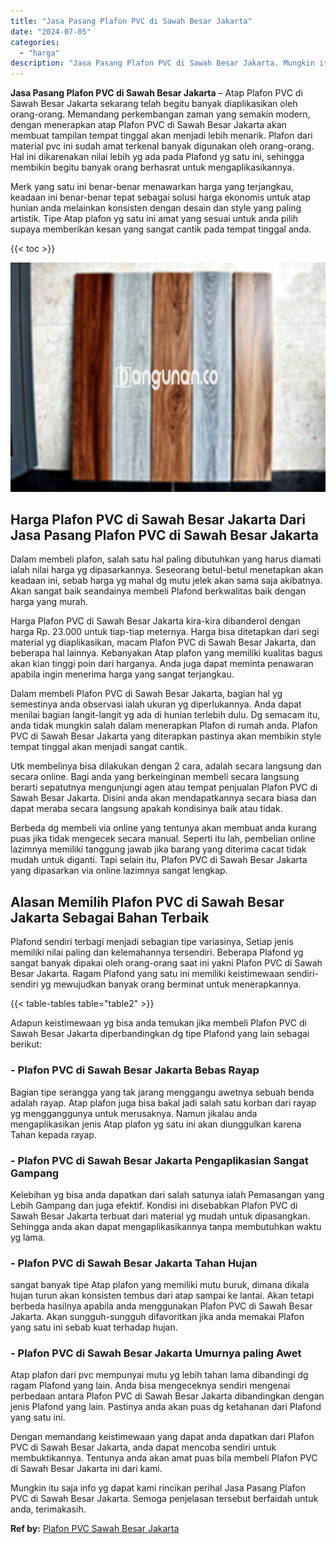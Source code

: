```yaml
---
title: "Jasa Pasang Plafon PVC di Sawah Besar Jakarta"
date: "2024-07-05"
categories: 
  - "harga"
description: "Jasa Pasang Plafon PVC di Sawah Besar Jakarta. Mungkin itu saja info yg dapat kami rincikan perihal Jasa Pasang Plafon PVC di Sawah Besar Jakarta. Semoga pen..."
---
```


**Jasa Pasang Plafon PVC di Sawah Besar Jakarta** – Atap Plafon PVC di Sawah Besar Jakarta sekarang telah begitu banyak diaplikasikan oleh orang-orang. Memandang perkembangan zaman yang semakin modern, dengan menerapkan atap Plafon PVC di Sawah Besar Jakarta akan membuat tampilan tempat tinggal akan menjadi lebih menarik. Plafon dari material pvc ini sudah amat terkenal banyak digunakan oleh orang-orang. Hal ini dikarenakan nilai lebih yg ada pada Plafond yg satu ini, sehingga membikin begitu banyak orang berhasrat untuk mengaplikasikannya.

Merk yang satu ini benar-benar menawarkan harga yang terjangkau, keadaan ini benar-benar tepat sebagai solusi harga ekonomis untuk atap hunian anda melainkan konsisten dengan desain dan style yang paling artistik. Tipe Atap plafon yg satu ini amat yang sesuai untuk anda pilih supaya memberikan kesan yang sangat cantik pada tempat tinggal anda.

{{< toc >}}

![Jasa Pasang Plafon PVC di Sawah Besar Jakarta](/images/flafond-pvc-murah02.png)

## Harga Plafon PVC di Sawah Besar Jakarta Dari Jasa Pasang Plafon PVC di Sawah Besar Jakarta

Dalam membeli plafon, salah satu hal paling dibutuhkan yang harus diamati ialah nilai harga yg dipasarkannya. Seseorang betul-betul menetapkan akan keadaan ini, sebab harga yg mahal dg mutu jelek akan sama saja akibatnya. Akan sangat baik seandainya membeli Plafond berkwalitas baik dengan harga yang murah.

Harga Plafon PVC di Sawah Besar Jakarta kira-kira dibanderol dengan harga Rp. 23.000 untuk tiap-tiap meternya. Harga bisa ditetapkan dari segi material yg diaplikasikan, macam Plafon PVC di Sawah Besar Jakarta, dan beberapa hal lainnya. Kebanyakan Atap plafon yang memiliki kualitas bagus akan kian tinggi poin dari harganya. Anda juga dapat meminta penawaran apabila ingin menerima harga yang sangat terjangkau.

Dalam membeli Plafon PVC di Sawah Besar Jakarta, bagian hal yg semestinya anda observasi ialah ukuran yg diperlukannya. Anda dapat menilai bagian langit-langit yg ada di hunian terlebih dulu. Dg semacam itu, anda tidak mungkin salah dalam menerapkan Plafon di rumah anda. Plafon PVC di Sawah Besar Jakarta yang diterapkan pastinya akan membikin style tempat tinggal akan menjadi sangat cantik.

Utk membelinya bisa dilakukan dengan 2 cara, adalah secara langsung dan secara online. Bagi anda yang berkeinginan membeli secara langsung berarti sepatutnya mengunjungi agen atau tempat penjualan Plafon PVC di Sawah Besar Jakarta. Disini anda akan mendapatkannya secara biasa dan dapat meraba secara langsung apakah kondisinya baik atau tidak.

Berbeda dg membeli via online yang tentunya akan membuat anda kurang puas jika tidak mengecek secara manual. Seperti itu lah, pembelian online lazimnya memiliki tanggung jawab jika barang yang diterima cacat tidak mudah untuk diganti. Tapi selain itu, Plafon PVC di Sawah Besar Jakarta yang dipasarkan via online lazimnya sangat lengkap.

## Alasan Memilih Plafon PVC di Sawah Besar Jakarta Sebagai Bahan Terbaik

Plafond sendiri terbagi menjadi sebagian tipe variasinya, Setiap jenis memiliki nilai paling dan kelemahannya tersendiri. Beberapa Plafond yg sangat banyak dipakai oleh orang-orang saat ini yakni Plafon PVC di Sawah Besar Jakarta. Ragam Plafond yang satu ini memiliki keistimewaan sendiri-sendiri yg mewujudkan banyak orang berminat untuk menerapkannya.

{{< table-tables table="table2" >}}

Adapun keistimewaan yg bisa anda temukan jika membeli Plafon PVC di Sawah Besar Jakarta diperbandingkan dg tipe Plafond yang lain sebagai berikut:

### \- Plafon PVC di Sawah Besar Jakarta Bebas Rayap

Bagian tipe serangga yang tak jarang menggangu awetnya sebuah benda adalah rayap. Atap plafon juga bisa bakal jadi salah satu korban dari rayap yg mengganggunya untuk merusaknya. Namun jikalau anda mengaplikasikan jenis Atap plafon yg satu ini akan diunggulkan karena Tahan kepada rayap.

### \- Plafon PVC di Sawah Besar Jakarta Pengaplikasian Sangat Gampang

Kelebihan yg bisa anda dapatkan dari salah satunya ialah Pemasangan yang Lebih Gampang dan juga efektif. Kondisi ini disebabkan Plafon PVC di Sawah Besar Jakarta terbuat dari material yg mudah untuk dipasangkan. Sehingga anda akan dapat mengaplikasikannya tanpa membutuhkan waktu yg lama.

### \- Plafon PVC di Sawah Besar Jakarta Tahan Hujan

sangat banyak tipe Atap plafon yang memiliki mutu buruk, dimana dikala hujan turun akan konsisten tembus dari atap sampai ke lantai. Akan tetapi berbeda hasilnya apabila anda menggunakan Plafon PVC di Sawah Besar Jakarta. Akan sungguh-sungguh difavoritkan jika anda memakai Plafon yang satu ini sebab kuat terhadap hujan.

### \- Plafon PVC di Sawah Besar Jakarta Umurnya paling Awet

Atap plafon dari pvc mempunyai mutu yg lebih tahan lama dibandingi dg ragam Plafond yang lain. Anda bisa mengeceknya sendiri mengenai perbedaan antara Plafon PVC di Sawah Besar Jakarta dibandingkan dengan jenis Plafond yang lain. Pastinya anda akan puas dg ketahanan dari Plafond yang satu ini.

Dengan memandang keistimewaan yang dapat anda dapatkan dari Plafon PVC di Sawah Besar Jakarta, anda dapat mencoba sendiri untuk membuktikannya. Tentunya anda akan amat puas bila membeli Plafon PVC di Sawah Besar Jakarta ini dari kami.

Mungkin itu saja info yg dapat kami rincikan perihal Jasa Pasang Plafon PVC di Sawah Besar Jakarta. Semoga penjelasan tersebut berfaidah untuk anda, terimakasih.

**Ref by:** [Plafon PVC Sawah Besar Jakarta](https://id.wikipedia.org/wiki/Plafon)
